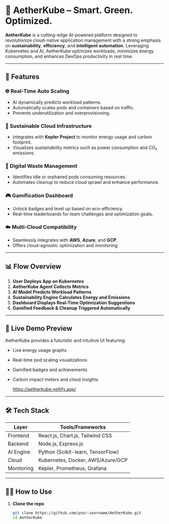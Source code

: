 # 🌿 AetherKube – Smart. Green. Optimized.

**AetherKube** is a cutting-edge AI-powered platform designed to revolutionize cloud-native application management with a strong emphasis on **sustainability**, **efficiency**, and **intelligent automation**. Leveraging Kubernetes and AI, AetherKube optimizes workloads, minimizes energy consumption, and enhances DevOps productivity in real time.

---

## 🚀 Features

### 🌐 Real-Time Auto Scaling
- AI dynamically predicts workload patterns.
- Automatically scales pods and containers based on traffic.
- Prevents underutilization and overprovisioning.

### 🌱 Sustainable Cloud Infrastructure
- Integrates with **Kepler Project** to monitor energy usage and carbon footprint.
- Visualizes sustainability metrics such as power consumption and CO₂ emissions.

### 🧹 Digital Waste Management
- Identifies idle or orphaned pods consuming resources.
- Automates cleanup to reduce cloud sprawl and enhance performance.

### 🎮 Gamification Dashboard
- Unlock badges and level up based on eco-efficiency.
- Real-time leaderboards for team challenges and optimization goals.

### ☁️ Multi-Cloud Compatibility
- Seamlessly integrates with **AWS**, **Azure**, and **GCP**.
- Offers cloud-agnostic optimization and monitoring.

---

## 📊 Flow Overview

1. **User Deploys App on Kubernetes**
2. **AetherKube Agent Collects Metrics**
3. **AI Model Predicts Workload Patterns**
4. **Sustainability Engine Calculates Energy and Emissions**
5. **Dashboard Displays Real-Time Optimization Suggestions**
6. **Gamified Feedback & Cleanup Triggered Automatically**

---

## 📸 Live Demo Preview

AetherKube provides a futuristic and intuitive UI featuring:
- Live energy usage graphs
- Real-time pod scaling visualizations
- Gamified badges and achievements
- Carbon impact meters and cloud insights

  https://aetherkube.netlify.app/

---

## 🛠️ Tech Stack

| Layer          | Tools/Frameworks                       |
|----------------|----------------------------------------|
| Frontend       | React.js, Chart.js, Tailwind CSS       |
| Backend        | Node.js, Express.js                    |
| AI Engine      | Python (Scikit-learn, TensorFlow)      |
| Cloud          | Kubernetes, Docker, AWS/Azure/GCP      |
| Monitoring     | Kepler, Prometheus, Grafana            |

---

## 👩‍💻 How to Use

1. **Clone the repo**  
   ```bash
   git clone https://github.com/your-username/AetherKube.git
   cd AetherKube
